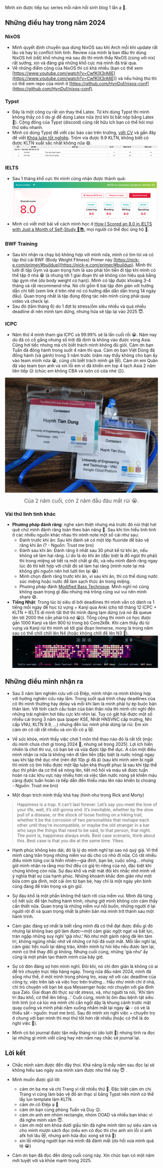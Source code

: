 [](/img/dark-magical-forest.jpg)
Mình xin được tiếp tục series mỗi năm hồi sinh blog 1 lần ạ 🥲. 
## Những điều hay trong năm 2024
### NixOS
- Mình quyết định chuyển qua dùng NixOS sau khi Arch mỗi khi update rất lâu và hay bị conflict linh tinh. Review của mình là ban đầu thì dùng NixOS hơi (rất) khổ nhưng mà sau đó thì mình thấy NixOS (cùng với nix) rất sướng, xịn và đáng giá những khổ cực mà mình đã trải qua.
- Về những điểm cộng của NixOS thì có khá nhiều (bạn có thể xem [https://www.youtube.com/watch?v=CwfKlX3rA6E](https://www.youtube.com/watch?v=CwfKlX3rA6E)) và nếu hứng thú thì có thể xem repo của mình ở [https://github.com/HynDuf/nixos-conf](https://github.com/HynDuf/nixos-conf).

### Typst
- Đây là một công cụ rất xịn thay thế Latex. Từ khi dùng Typst thì mình không thấy có lí do gì để dùng Latex nữa (trừ khi bị bắt nộp bằng Latex 🥹). Cộng đồng của Typst (discord) cũng rất hữu ích bạn có thể hỏi mọi thứ siêu nhanh.
- Mình có dùng Typst để viết các báo cáo trên trường, [viết CV](https://github.com/HynDuf/typst-cv) và gần đây để viết [Khóa luận tốt nghiệp](https://github.com/HynDuf/KLTN-UET-2024). Trộm vía được 9.9 KLTN, không biết có được KLTN xuất sắc nhất không nữa 😄.
![kltn](/assets/kltn.png) 

### IELTS
- Sau 1 tháng khổ cực thì mình cũng nhận được thành quả:
![IELTS Result](/assets/ielts-result.png)
- Mình có viết một bài về cách mình học ở [How I Scored an 8.0 in IELTS with Just a Month of Self-Study 🎯📚](https://hynduf.github.io/2024/12/31/how-i-scored-an-8-in-ielts-with-just-a-month-of-self-study/), mọi người có thể đọc ủng hộ 🥲.

### BWF Training
- Sau khi nhận ra chạy bộ không hợp với mình nữa, mình có tìm tòi và có tập thử cái BWF (Body Weight Fitness) Primer này [https://nick-e.com/primer/#buildup](https://nick-e.com/primer/#buildup). Mình thì lười đi tập Gym và quan trọng hơn là sao phải tốn tiền đi tập khi mình có thể tập ở nhà 😁 (à nhưng tới 1 giai đoạn thì sẽ không còn hiệu quả bằng tập gym nhé (do body weight có hạn)). Mình có tập được khoảng 3-4 tháng và rất recommend nha. Nó chỉ gồm 6 bài tập đơn giản với hướng dẫn chi tiết (xem link ở trên nhé nó có hướng dẫn dần dần trong 14 ngày đầu). Quan trọng nhất là tập đúng động tác nên mình cũng phải quay video và check lại. 
- Sau đó (tầm tháng 6) do 1 đợt bị stress/ốm siêu nhiều và quá nhiều deadline dí nên mình tạm dừng, nhưng hứa sẽ tập lại vào 2025 😇.

### ICPC

- Năm thứ 4 mình tham gia ICPC và 99.99% sẽ là lần cuối rồi 😭. Năm nay dù đã có cố gắng nhưng số trời đã định là không vào được vòng Asia. Cũng hơi tiếc nhưng mà chỉ biết trách mình không đủ giỏi. Cảm ơn bạn Tuấn đã đồng hành trong suốt 4 năm thi qua. Cảm ơn bạn Việt Dũng đã đồng hành (và gánh) trong 3 năm trước (năm nay thầy không cho bạn ấy vào team mình nữa 😭, cũng chỉ biết trách mình gà 😿). Cảm ơn em Quân đã vào team bọn anh và xin lỗi em vì đã khiến em top 4 tạch Asia 2 năm liên tiếp 😥 (chúc em không CBA và luôn có cửa nhé 😉).

![icpc](/assets/icpc.jpg)
<div align="center" style="font-size: 17px; color: #555;">
    Của 2 năm cuối, còn 2 năm đầu đâu mất rùi 😭.
</div>

### Vài thứ linh tinh khác

- **Phương pháp đánh răng**: nghe xàm thiệt nhưng mà trước đó nói thật hơi quê chứ mình đánh răng toàn theo bản năng 🥲. Sau khi tìm hiểu linh tinh ở các nhiều nguồn khác nhau thì mình note một số cái như sau:
    - Đánh trước khi ăn: Sau khi đánh sẽ có một lớp fluoride để bảo vệ răng khi ăn (? - Nguồn: Trust me bro)
    - Đánh sau khi ăn: Đánh răng ít nhất sau 30 phút kể từ khi ăn, nếu không sẽ làm hại răng. Lí do là do khi ăn (đặc biệt là đồ ngọt thì phải) thì trong miệng sẽ tiết ra một chất gì đó, và nếu mình đánh răng ngay lúc đó thì kết hợp với chất đó sẽ làm hại răng (mình note lại mà không ghi nguồn nên hơi lười tìm lại 😂)
    - Mình chọn đánh răng trước khi ăn, vì sau khi ăn, thì có thể dùng nước súc miệng hoặc nước để làm sạch thức ăn trong miệng.
    - Phương pháp đánh [Modified Bass Technique](https://www.youtube.com/watch?v=VdjmGxq-X7M). Mình nghĩ nó cũng không quan trọng gì đâu nhưng mà trông cũng vui vui nên mình share 😅.
- **Tiếng Nhật**: Trong lúc bị siêu dí bởi deadlines thì mình vẫn có dành ra 1 tiếng mỗi ngày để học từ vựng + Kanji qua Anki (cho tới tháng 12 ICPC + KLTN + IELTS dí mình tắt thở thì mình đang tạm dừng (và nó đã queue lên tới 2000 thẻ cần phải trả nợ 😭)). Tổng cộng thì mình có học được gần 1000 Kanji và tầm 900 từ trong bộ Core2k6k. Khi cảm thấy đủ từ vựng và Kanji rùi thì mình sẽ tới giai đoạn Immerse, mong là trong năm sau có thể chill chill lên N4 (hoặc không chill để lên N3 🥲).
![anki-streak](/assets/anki-streak.png)

## Những điều mình nhận ra

- Sau 3 năm làm nghiên cứu với cô Điệp, mình nhận ra mình không hợp với hướng nghiên cứu này lắm. Trong suốt quá trình chạy deadlines của cô thì mình thường hay delay và mỗi khi làm là mình phải tự ép buộc bản thân làm. Với tính cách cầu toàn của bản thân nữa thì mình chỉ nghĩ đến những trải nghiệm hơi tiêu cực khi nhìn lại. Tuy có gặt hái được một số nhiều cái trong 3 năm qua (paper KSE, Nhất HNSVNC cấp trường, Nhì cấp VNU, KLTN 9.9, ...) nhưng đến lúc mình phải dừng lại rùi. Em xin cảm ơn cô rất rất nhiều và xin lỗi cô ạ 😿. 

- Về sức khỏe, mình thấy việc chơi 1 môn thể thao nào đó là rất tốt (mặc dù mình chưa chơi gì trong 2024 🥲, nhưng sẽ trong 2025). Lợi ích hiển nhiên là chơi thì vui, có bạn bè và vừa được tập thể dục. À còn một điều mình nhận ra nữa là không nên đi tắm liền (đặc biệt là nước nóng) ngay sau khi tập thể dục nhé (nên đợi 10p gì đã á) (sau khi mình xém bị ngất thì mình có tìm hiểu được một lập luận khá thuyết phục là sau khi tập thể dục thì phần da cơ thể sẽ nóng lên, tiết mồ hôi và máu sẽ được tuần hoàn ra các khu vực này nhiều hơn và việc tắm nước nóng sẽ khiến máu càng được tuần hoàn ra tiếp dẫn đến thiếu máu lên não khiến bị choáng - Nguồn: Trust me bro)
- Một đoạn trích mình thấy khá hay (hình như trong Rick and Morty)
> Happiness is a trap. It can’t last forever. Let’s say you meet the love of your life, well, it’s still gonna end. It’s inevitable, whether by the slow pull of a disease, or the shock of loose footing on a hiking trail, whether it be the corrosion of two personalities that reshape each other until they’re incompatible, or maybe the old stranger in a bar who says the things that need to be said, to that person, that night. The point is, happiness always ends. Best case scenario, think about this. Best case is that you die at the same time. Yikes.
- Hạnh phúc không kéo dài; đó là lý do mình nghĩ tại sao nó quý giá. Vì thế mình càng trân trọng những niềm vui dù cho có nhỏ đi nữa. Có rất nhiều điều mình từng coi là hiển nhiên—gia đình, bạn bè, cuộc sống... nhưng giờ mình nhận ra rằng mọi thứ đều có giá trị riêng của nó, đặc biệt khi chúng không còn nữa. Sự đau khổ và mất mát đôi khi nhắc nhở mình về ý nghĩa thật sự của hạnh phúc. Những khoảnh khắc đơn giản như một bữa cơm gia đình, một cái ôm từ bạn bè, hay chỉ là một ngày yên bình cũng đáng để trân trọng và gìn giữ.
- Sự đau khổ là một phần không thể tách rời của niềm vui. Mình đã từng cố hết sức để tận hưởng hành trình, nhưng giờ mình không còn cảm thấy cần thiết nữa. Quan trọng là những niềm vui nỗi buồn, những người ở lại người rời đi và quan trọng nhất là phiên bản mà mình trở thành sau một hành trình. 

- Cảm giác đáng sợ nhất là biết rằng mình đã có thể đạt được điều gì đó nhưng lại không bao giờ làm được—một cảm giác ngột ngạt và bất lực, tràn ngập những suy nghĩ 'giá như.' Nó như một gánh nặng đè lên tâm trí, không ngừng nhắc nhở về những cơ hội đã vuột mất. Mỗi lần nghĩ lại, cảm giác tiếc nuối lại dâng trào, khiến mình tự hỏi liệu nếu được làm lại, mình có thể thay đổi gì không. Nhưng cuối cùng, những 'giá như' ấy cũng là một phần tạo thành mình của bây giờ.
- Sự cô đơn đáng sợ hơn mình nghĩ. Đôi khi, nó chỉ đơn giản là không có ai để trò chuyện trực tiếp hàng ngày. Trong nửa đầu năm 2024, mình đã sống như thế, ở một mình trong phòng trọ, xoay xở với các deadline của công ty, việc trên lab và việc học trên trường... Hầu như mình chỉ ở nhà, chỉ trò chuyện với bạn bè qua Messenger hoặc nói chuyện với gia đình qua Zalo. Giai đoạn đó thực sự rất stress, và, như người ta nói, 'Khi tâm trí đau khổ, cơ thể lên tiếng...' Cuối cùng, mình bị ốm đau bệnh tật siêu linh tinh (có cả lúc mà mình chỉ cần ngồi dậy là khung cảnh trước mặt quay cuồng và mình phải nằm xuống nhắm mắt lại ngay 😭 - có vẻ là thiếu sắt - nguồn: trust me bro). Sau đó mình xin nghỉ việc + chuyển trọ ở chung với bạn mình thì mọi thứ tốt hơn rất nhiều (hoặc có thể là do nghỉ việc 🙂). 

- Mình có bỏ journal được tận mấy tháng ròi (do lười 🥹) nhưng tính ra đọc lại những gì mình viết cũng hay nên năm nay chắc sẽ journal lại.

## Lời kết
- Chắc mình xàm được đến đây thoi. Khả năng là mấy năm sau đọc lại sẽ không hiểu sao ngày xưa mình xàm được như thế này 😇 .
- Mình muốn được gửi lời:
    - cảm ơn ba mẹ và chị Trang vì rất nhiều thứ 🥰. Đặc biệt cảm ơn chị Trang vì cũng làm bảo vệ đồ án thạc sĩ bằng Typst nên mình có thể lấy lun template làm KLTN.
    - cảm ơn cô Điệp ạ 🥰
    - cảm ơn bạn cùng phòng Tuấn và Duy 😉.
    - cảm ơn anh em nhóm rectangle, nhóm OOAD và nhiều bạn khác vì đã nghe mình xàm 😇.
    - cảm ơn một em khóa dưới giấu tên đã nghe mình tâm sự siêu xàm và cho mình mượn sách đọc (nếu em có đọc thì cho anh xin lỗi vì anh afk hơi lâu 😿, nhưng anh hứa đọc xong sẽ trả 🥺)
    - xin lỗi những người bạn mà mình đã đánh mất (do hồi xưa mình quá tệ 😭)

- Cảm ơn bạn đã đọc đến dòng cuối cùng này. Xin chúc bạn có một năm mới tuyệt vời và khỏe mạnh trong 2025.
